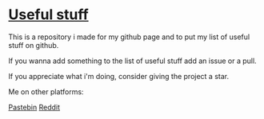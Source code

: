 
# [Useful stuff](https://github.com/fulquit/fulquit.github.io/blob/main/useful.md)

This is a repository i made for my github page and to put my list of useful stuff on github. 

If you wanna add something to the list of useful stuff add an issue or a pull.

If you appreciate what i'm doing, consider giving the project a star. 

Me on other platforms:

[Pastebin](https://pastebin.com/u/fulquit)  [Reddit](https://www.reddit.com/user/fulundelete) 

